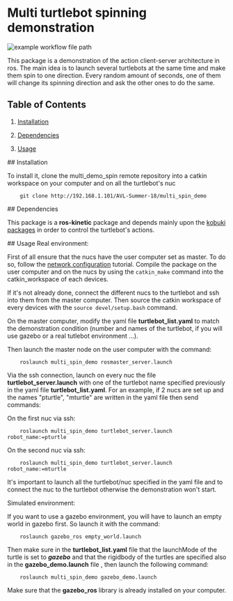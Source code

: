 # Multi turtlebot spinning demonstration

![example workflow file path](https://github.com/actions/main/workflows/.github/workflows/industrial_ci_action.yml/badge.svg)


This package is a demonstration of the action client-server architecture in ros. The main idea is to launch several turtlebots at the same time and make them spin to one direction. Every random amount of seconds, one of them will change its spinning direction and ask the other ones to do the same. 



**Table of Contents**
---------------------

1. [Installation](#Installation)

2. [Dependencies](#Dependencies)

3. [Usage](#Usage)



<a name="Installation"/>
## Installation

To install it, clone the multi_demo_spin remote repository into a catkin workspace on your computer and on all the turtlebot's nuc

        git clone http://192.168.1.101/AVL-Summer-18/multi_spin_demo

<a name="Dependencies"/>
## Dependencies

This package is a **ros-kinetic** package and depends mainly upon the [kobuki packages](http://wiki.ros.org/kobuki/Tutorials/Installation) in order to control the turtlebot's actions.
 


<a name="Usage"/>
## Usage
Real environment:

First of all ensure that the nucs have the user computer set as master. To do so, follow the [network configuration](http://wiki.ros.org/turtlebot/Tutorials/indigo/Network%20Configuration) tutorial. Compile the package on the user computer and on the nucs by using the ```catkin_make``` command into the catkin_workspace of each devices.

If it's not already done, connect the different nucs to the turtlebot and ssh into them from the master computer. Then source the catkin workspace of every devices with the ```source devel/setup.bash``` command.

On the master computer, modify the yaml file **turtlebot_list.yaml** to match the demonstration condition (number and names of the turtlebot, if you will use gazebo or a real tutlebot environment ...). 

Then launch the master node on the user computer with the command:

        roslaunch multi_spin_demo rosmaster_server.launch
        
Via the ssh connection, launch on every nuc the file **turtlebot_server.launch** with one of the turtlebot name specified previously in the yaml file **turtlebot_list.yaml**. For an example, if 2 nucs are set up and the names "pturtle", "mturtle" are written in the yaml file then send commands:

On the first nuc via ssh:

        roslaunch multi_spin_demo turtlebot_server.launch robot_name:=pturtle

On the second nuc via ssh:
        
        roslaunch multi_spin_demo turtlebot_server.launch robot_name:=mturtle
        
        
It's important to launch all the turtlebot/nuc specified in the yaml file and to connect the nuc to the turtlebot otherwise the demonstration won't start.

Simulated environment:

If you want to use a gazebo environment, you will have to launch an empty world in gazebo first. So launch it with the command:

        roslaunch gazebo_ros empty_world.launch

Then make sure in the **turtlebot_list.yaml** file that the launchMode of the turtle is set to ***gazebo*** and that the rigidbody of the turtles are specified also in the **gazebo_demo.launch** file , then launch the following command:

        roslaunch multi_spin_demo gazebo_demo.launch
        
Make sure that the **gazebo_ros** library is already installed on your computer.